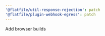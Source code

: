 ```yaml
---
'@flatfile/util-response-rejection': patch
'@flatfile/plugin-webhook-egress': patch
---
```


Add browser builds
